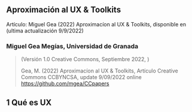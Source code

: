 
## Aproximación al UX & Toolkits 

Artículo:  Miguel Gea (2022) Aproximacíon al UX & Toolkits, disponible en   (ultima actualización 9/9/2022)

### Miguel Gea Megías, Universidad de Granada

> (Versión 1.0 Creative Commons, Septiembre 2022,  )
>
> Gea, M. (2022) Aproximacíon al UX & Toolkits, Artículo Creative Commons CCBYNCSA, update 9/09/2022 online https://github.com/mgea/CCpapers




## 1 Qué es UX 




